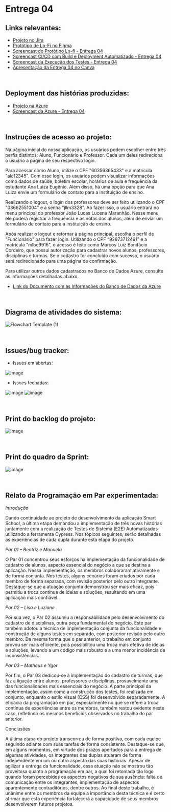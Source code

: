 # Entrega 04

## Links relevantes:
<ul>
  <li>
    <a  href="https://smartschl.atlassian.net/jira/software/projects/SSC/boards/1"
      >Projeto no Jira</a>
  </li>
    <li>
    <a  href="https://www.figma.com/file/OodUDTbRUE7cAgmlOUiEr9/SmartSchool?type=design&node-id=0-1&mode=design&t=V3uiesp8LFjSo9ET-0"
      >Protótipo de Lo-Fi no Figma</a>
  </li>
  <li>
    <a  href="https://www.youtube.com/watch?v=c7KJYMsQ75s&feature=youtu.be"
      >Screencast do Protótipo Lo-fi - Entrega 04</a>
  </li>
  <li>
    <a  href="https://www.youtube.com/watch?v=mSL1M9w5k4k"
      >Screencast CI/CD com Build e Deployment Automatizado - Entrega 04</a>
  </li>
  <li>
    <a  href="https://www.youtube.com/watch?v=6hpqK0LBPxM"
      >Screencast da Execução dos Testes - Entrega 04</a>
  </li>
   <li>
    <a  href="https://www.canva.com/design/DAGGk8p_AkY/pkSjzKth6wqIWvz8L3Y-jQ/view?utm_content=DAGGk8p_AkY&utm_campaign=designshare&utm_medium=link&utm_source=editor"
      >Apresentação da Entrega 04 no Canva</a>
  </li>
</ul>
<br/>

## Deployment das histórias produzidas:
<ul>
  <li>
    <a  href="https://fdssmartschool.azurewebsites.net/"
      >Projeto na Azure</a>
  </li>
  <li>
    <a  href="https://www.youtube.com/watch?v=EbdvpUNE0RE"
      >Screencast da Azure - Entrega 04</a>
  </li>
</ul>
<br/>

## Instruções de acesso ao projeto:

Na página inicial do nossa aplicação, os usuários podem escolher entre três perfis distintos: Aluno, Funcionário e Professor. Cada um deles redireciona o usuário a página de seu respectivo login.

Para acessar como Aluno, utilize o CPF "60356365433" e a matrícula "ale12345". Com esse login, os usuários podem visualizar informações como dados de saúde, boletim escolar, horários de aula e frequência da estudante Ana Luiza Eugênio. Além disso, há uma opção para que Ana Luiza envie um formulário de contato para a instituição de ensino.

Realizando o logout, o login dos professores deve ser feito utilizando o CPF "03662551004" e a senha "jllm3328". Ao fazer isso, o usuário entrará no menu principal do professor João Lucas Lucena Maranhão. Nesse menu, ele poderá registrar a frequência e as notas dos alunos, além de enviar um formulário de contato para a instituição de ensino.

Após realizar o logout e retornar à página principal, escolha o perfil de "Funcionário" para fazer login. Utilizando o CPF "92873712491" e a matrícula "mlbc9916", o acesso é feito como Marcos Luiz Bonifácio Cordeiro, que possui autorização para cadastrar novos alunos, professores, disciplinas e turmas. Se o cadastro for concluído com sucesso, o usuário será redirecionado para uma página de confirmação.

Para utilizar outros dados cadastrados no Banco de Dados Azure, consulte as informações detalhadas abaixo.

<ul>
  <li>
    <a  href="https://docs.google.com/document/d/1zgVShyUxGV-HEYkiDcIPZz-uAUELK1W01pC6oIA0J6Q/edit"
      >Link do Documento com as Informações do Banco de Dados da Azure</a>
  </li>
</ul>
<br/>

## Diagrama de atividades do sistema:

![Flowchart Template (1)](https://github.com/Manuelaamorim/SmartSchool/assets/142773064/a13124bd-1d96-408d-9cfb-14890b498f8f)


<br/>

## Issues/bug tracker:
  
  - Issues em abertas:

  ![image](https://github.com/Manuelaamorim/SmartSchool/assets/142773064/94eac44d-62f5-41d4-954e-84f6960532f3)
       
  - Issues fechadas:

![image](https://github.com/Manuelaamorim/SmartSchool/assets/142773064/607af412-bd11-442a-a1ea-8106c2cb9a03)
![image](https://github.com/Manuelaamorim/SmartSchool/assets/142773064/78ac8918-ef9f-49ae-a5bb-d5e183dad963)

<br/>

 ## Print do backlog do projeto:
  
![image](https://github.com/Manuelaamorim/SmartSchool/assets/142773064/32adf2b2-9a9c-4bb2-a071-220d6c496999)


<br/>  
 
## Print do quadro da Sprint:

![image](https://github.com/Manuelaamorim/SmartSchool/assets/142419881/e54eb93f-380d-450d-a74a-64fb182d9226)


<br/>

## Relato da Programação em Par experimentada:


*Introdução*

Dando continuidade ao projeto de desenvolvimento da aplicação Smart School, a última etapa demandou a implementação de três novas histórias juntamente com a realização de Testes de Sistema (E2E) Automatizados utilizando a ferramenta Cypress. Nos tópicos seguintes, serão detalhadas as experiências de cada dupla durante esta etapa do projeto.

*Par 01 – Beatriz e Manuela*

O Par 01 concentrou seus esforços na implementação da funcionalidade de cadastro de alunos, aspecto essencial do negócio a que se destina a aplicação. Nessa implementação, os membros colaboraram ativamente e de forma conjunta. Nos testes, alguns cenários foram criados por cada membro de forma separada, com revisão posterior pelo outro integrante. Destaque-se que a atuação conjunta demonstrou ser mais eficaz, pois permitiu a troca contínua de ideias e soluções, resultando em uma aplicação mais confiável.

*Par 02 – Lisa e Luziane*

Por sua vez, o Par 02 assumiu a responsabilidade pelo desenvolvimento do cadastro de disciplinas, outra peça fundamental do negócio. Este par também adotou a técnica de implementação conjunta da funcionalidade e construção de alguns testes em separado, com posterior revisão pelo outro membro. Da mesma forma que o par anterior, o trabalho em conjunto provou ser mais eficiente, pois possibilitou uma troca mais efetiva de ideias e soluções, levando a um código mais robusto e a uma menor incidência de inconsistências.

*Par 03 – Matheus e Ygor*

Por fim, o Par 03 dedicou-se à implementação do cadastro de turmas, que faz a ligação entre alunos, professores e disciplinas, provavelmente uma das funcionalidades mais essenciais do negócio. A parte principal da implementação, assim como a construção dos testes, foi realizada em conjunto, enquanto o estilo visual (CSS) foi desenvolvido separadamente. A eficácia da programação em par, especialmente no que se refere à troca contínua de experiências entre os membros, também restou evidente neste caso, refletindo os mesmos benefícios observados no trabalho do par anterior.

Conclusões

A última etapa do projeto transcorreu de forma positiva, com cada equipe seguindo adiante com suas tarefas de forma consistente. Destaque-se que, em alguns momentos, em virtude dos prazos apertados para a entrega de algumas atividades, os integrantes das duplas atuaram de forma independente em um ou outro aspecto das suas histórias. Apesar de agilizar a entrega da funcionalidade, essa atuação não se mostrou tão proveitosa quanto a programação em par, a qual foi retomada tão logo quando foram percebidos os aspectos negativos de sua ausência: falta de comunicação entre os integrantes, implementação de aspectos aparentemente contraditórios, dentre outros. Ao final deste trabalho, é unânime entre os membros da equipe a importância desta técnica e é certo afirmar que esta experiência fortalecerá a capacidade de seus membros desenvolverem futuros projetos.
